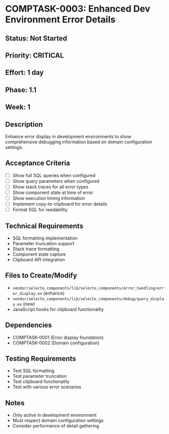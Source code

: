 # COMPTASK-0003: Enhanced Dev Environment Error Details

## Status: Not Started
## Priority: CRITICAL
## Effort: 1 day
## Phase: 1.1
## Week: 1

## Description
Enhance error display in development environments to show comprehensive debugging information based on domain configuration settings.

## Acceptance Criteria
- [ ] Show full SQL queries when configured
- [ ] Show query parameters when configured
- [ ] Show stack traces for all error types
- [ ] Show component state at time of error
- [ ] Show execution timing information
- [ ] Implement copy-to-clipboard for error details
- [ ] Format SQL for readability

## Technical Requirements
- SQL formatting implementation
- Parameter truncation support
- Stack trace formatting
- Component state capture
- Clipboard API integration

## Files to Create/Modify
- `vendor/selecto_components/lib/selecto_components/error_handling/error_display.ex` (enhance)
- `vendor/selecto_components/lib/selecto_components/debug/query_display.ex` (new)
- JavaScript hooks for clipboard functionality

## Dependencies
- COMPTASK-0001 (Error display foundation)
- COMPTASK-0002 (Domain configuration)

## Testing Requirements
- Test SQL formatting
- Test parameter truncation
- Test clipboard functionality
- Test with various error scenarios

## Notes
- Only active in development environment
- Must respect domain configuration settings
- Consider performance of detail gathering